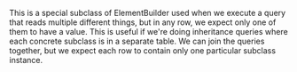 This is a special subclass of ElementBuilder used when we execute a query that reads multiple different things, but in any row, we expect only one of them to have a value. This is useful if we're doing inheritance queries where each concrete subclass is in a separate table. We can join the queries together, but we expect each row to contain only one particular subclass instance.